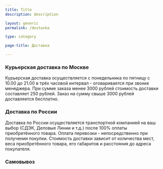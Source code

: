 ```yaml
---
title: Title
description: description

layout: generic
permalink: /dostavka

type: category

page-title: Доставка

---
```

### Курьерская доставка по Москве

Курьерская доставка осуществляется с понедельника по пятницу с 10.00 до 21.00 в трёх часовой интервал - оговаривается при звонке менеджера. При сумме заказа менее 3000 рублей стоимость доставки составляет 250 рублей.
Заказ на сумму свыше 3000 рублей доставляется бесплатно.

### Доставка по России

Доставка по России осуществляется транспортной компанией на ваш выбор (СДЭК, Деловые Линии и т.д.) после 100% оплаты приобретённого товара. Оплата перевозки - непосредственно при получении покупки. Стоимость доставки зависит от количества мест, веса приобретённого товара, его габаритов и расстояния до адреса покупателя.

### Самовывоз